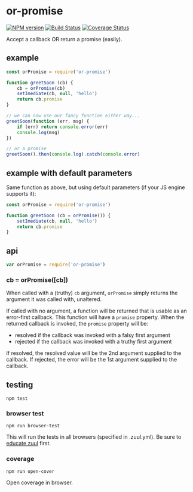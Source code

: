 # or-promise

[![NPM version](https://badge.fury.io/js/or-promise.png)](http://badge.fury.io/js/or-promise)
[![Build Status](https://travis-ci.org/jasonpincin/or-promise.svg?branch=master)](https://travis-ci.org/jasonpincin/or-promise)
[![Coverage Status](https://coveralls.io/repos/jasonpincin/or-promise/badge.png?branch=master)](https://coveralls.io/r/jasonpincin/or-promise?branch=master)

Accept a callback OR return a promise (easily).

## example

```javascript
const orPromise = require('or-promise')

function greetSoon (cb) {
    cb = orPromise(cb)
    setImediate(cb, null, 'hello')
    return cb.promise
}

// we can now use our fancy function either way...
greetSoon(function (err, msg) {
    if (err) return console.error(err)
    console.log(msg)
})

// or a promise
greetSoon().then(console.log).catch(console.error)
```

## example with default parameters

Same function as above, but using default parameters (if your JS engine supports
it):

```javascript
const orPromise = require('or-promise')

function greetSoon (cb = orPromise()) {
    setImediate(cb, null, 'hello')
    return cb.promise
}
```

## api

```javascript
var orPromise = require('or-promise')
```

### cb = orPromise([cb])

When called with a (truthy) `cb` argument, `orPromise` simply returns the 
argument it was called with, unaltered. 

If called with no argument, a function will be returned that is usable as an 
error-first callback. This function will have a `promise` property. When the
returned callback is invoked, the `promise` property will be:

* resolved if the callback was invoked with a falsy first argument
* rejected if the callback was invoked with a truthy first argument

If resolved, the resolved value will be the 2nd argument supplied to the
callback. If rejected, the error will be the 1st argument supplied to the
callback.

## testing

`npm test`

### browser test

`npm run browser-test`

This will run the tests in all browsers (specified in .zuul.yml). Be sure to 
[educate zuul](https://github.com/defunctzombie/zuul/wiki/cloud-testing#2-educate-zuul) 
first.

### coverage

`npm run open-cover`

Open coverage in browser.
